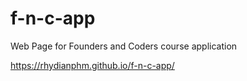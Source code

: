 # f-n-c-app
Web Page for Founders and Coders course application

https://rhydianphm.github.io/f-n-c-app/
